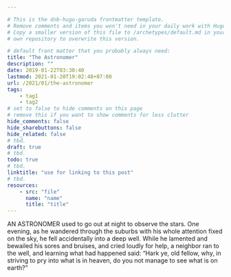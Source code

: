 ```yaml
---

# This is the dnb-hugo-garuda frontmatter template. 
# Remove comments and items you won't need in your daily work with Hugo.
# Copy a smaller version of this file to /archetypes/default.md in your
# own repository to overwrite this version.

# default front matter that you probably always need:
title: "The Astronomer"
description: ""
date: 2019-01-22T03:30:40
lastmod: 2021-01-20T19:02:48+07:00
url: /2021/01/the-astronomer
tags:
    - tag1
    - tag2
# set to false to hide comments on this page
# remove this if you want to show comments for less clutter
hide_comments: false
hide_sharebuttons: false
hide_related: false
# tbd.
draft: true
# tbd.
todo: true
# tbd.
linktitle: "use for linking to this post"
# tbd.
resources:
    - src: "file"
      name: "name"
      title: "title"
---
```

AN ASTRONOMER used to go out at night to observe the stars. One evening, as he wandered through the suburbs with his whole attention fixed on the sky, he fell accidentally into a deep well. While he lamented and bewailed his sores and bruises, and cried loudly for help, a neighbor ran to the well, and learning what had happened said: “Hark ye, old fellow, why, in striving to pry into what is in heaven, do you not manage to see what is on earth?”


